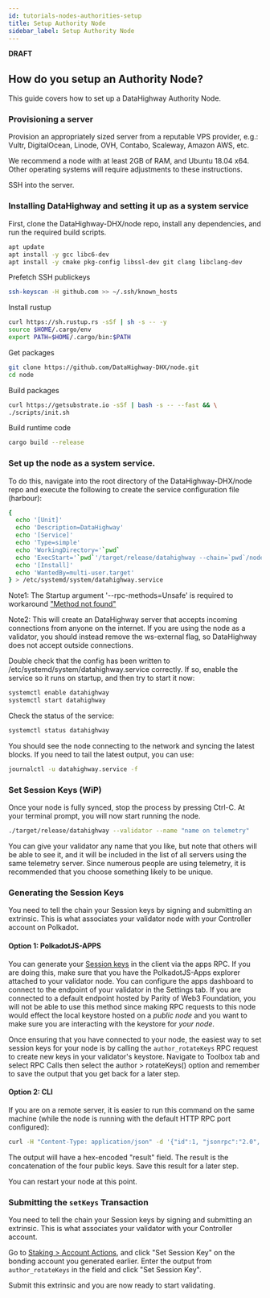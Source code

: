 ```yaml
---
id: tutorials-nodes-authorities-setup
title: Setup Authority Node
sidebar_label: Setup Authority Node
---
```


**DRAFT**

## How do you setup an Authority Node?

This guide covers how to set up a DataHighway Authority Node.


### Provisioning a server

Provision an appropriately sized server from a reputable VPS provider, e.g.: Vultr, DigitalOcean, Linode, OVH, Contabo, Scaleway, Amazon AWS, etc.

We recommend a node with at least 2GB of RAM, and Ubuntu 18.04 x64. Other operating systems will require adjustments to these instructions.

SSH into the server.

### Installing DataHighway and setting it up as a system service

First, clone the DataHighway-DHX/node repo, install any dependencies, and run the required build scripts.

```bash
apt update
apt install -y gcc libc6-dev
apt install -y cmake pkg-config libssl-dev git clang libclang-dev
```

Prefetch SSH publickeys

```bash
ssh-keyscan -H github.com >> ~/.ssh/known_hosts
```

Install rustup

```bash
curl https://sh.rustup.rs -sSf | sh -s -- -y
source $HOME/.cargo/env
export PATH=$HOME/.cargo/bin:$PATH
```

Get packages

```bash
git clone https://github.com/DataHighway-DHX/node.git
cd node
```

Build packages

```bash
curl https://getsubstrate.io -sSf | bash -s -- --fast && \
./scripts/init.sh
```

Build runtime code

```bash
cargo build --release
```


### Set up the node as a system service. 
To do this, navigate into the root directory of the DataHighway-DHX/node repo and execute the following to create the service configuration file (harbour):

```bash
{
  echo '[Unit]'
  echo 'Description=DataHighway'
  echo '[Service]'
  echo 'Type=simple'
  echo 'WorkingDirectory='`pwd`
  echo 'ExecStart='`pwd`'/target/release/datahighway --chain=`pwd`/node/src/chain-definition-custom/chain_def_harbour.json --validator --ws-external --rpc-cors=all --rpc-methods=Unsafe'
  echo '[Install]'
  echo 'WantedBy=multi-user.target'
} > /etc/systemd/system/datahighway.service
```
Note1: The Startup argument '--rpc-methods=Unsafe' is required to workaround ["Method not found"](https://github.com/paritytech/substrate/issues/6100)

Note2: This will create an DataHighway server that accepts incoming connections from anyone on the internet. If you are using the node as a validator, you should instead remove the ws-external flag, so DataHighway does not accept outside connections.

Double check that the config has been written to /etc/systemd/system/datahighway.service correctly. If so, enable the service so it runs on startup, and then try to start it now:

```bash
systemctl enable datahighway
systemctl start datahighway
```

Check the status of the service:

```bash
systemctl status datahighway
```

You should see the node connecting to the network and syncing the latest blocks. If you need to tail the latest output, you can use:

```bash
journalctl -u datahighway.service -f
```

###  Set Session Keys (WiP)

Once your node is fully synced, stop the process by pressing Ctrl-C. At your terminal prompt, you
will now start running the node.

```sh
./target/release/datahighway --validator --name "name on telemetry"
```

You can give your validator any name that you like, but note that others will be able to see it, and
it will be included in the list of all servers using the same telemetry server. Since numerous
people are using telemetry, it is recommended that you choose something likely to be unique.

### Generating the Session Keys

You need to tell the chain your Session keys by signing and submitting an extrinsic. This is what
associates your validator node with your Controller account on Polkadot.

#### Option 1: PolkadotJS-APPS

You can generate your
[Session keys](https://wiki.polkadot.network/en/latest/polkadot/learn/keys/#session-key) in the
client via the apps RPC. If you are doing this, make sure that you have the PolkadotJS-Apps explorer
attached to your validator node. You can configure the apps dashboard to connect to the endpoint of
your validator in the Settings tab. If you are connected to a default endpoint hosted by Parity of
Web3 Foundation, you will not be able to use this method since making RPC requests to this node
would effect the local keystore hosted on a _public node_ and you want to make sure you are
interacting with the keystore for _your node_.

Once ensuring that you have connected to your node, the easiest way to set session keys for your
node is by calling the `author_rotateKeys` RPC request to create new keys in your validator's
keystore. Navigate to Toolbox tab and select RPC Calls then select the author > rotateKeys() option
and remember to save the output that you get back for a later step.

#### Option 2: CLI

If you are on a remote server, it is easier to run this command on the same machine (while the node
is running with the default HTTP RPC port configured):

```sh
curl -H "Content-Type: application/json" -d '{"id":1, "jsonrpc":"2.0", "method": "author_rotateKeys", "params":[]}' http://localhost:9933
```

The output will have a hex-encoded "result" field. The result is the concatenation of the four
public keys. Save this result for a later step.

You can restart your node at this point.

### Submitting the `setKeys` Transaction

You need to tell the chain your Session keys by signing and submitting an extrinsic. This is what
associates your validator with your Controller account.

Go to [Staking > Account Actions](https://polkadot.js.org/apps/#/staking/actions), and click "Set
Session Key" on the bonding account you generated earlier. Enter the output from `author_rotateKeys`
in the field and click "Set Session Key".

Submit this extrinsic and you are now ready to start validating.
